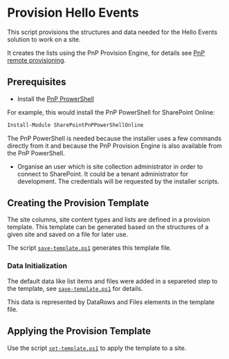 # Provision Hello Events

This script provisions the structures and data needed for the Hello Events solution to work on a site.

It creates the lists using the PnP Provision Engine, for details see [PnP remote provisioning](https://docs.microsoft.com/en-us/sharepoint/dev/solution-guidance/pnp-remote-provisioning).

## Prerequisites

* Install the [PnP ProwerShell](https://docs.microsoft.com/en-us/powershell/sharepoint/sharepoint-pnp/sharepoint-pnp-cmdlets?view=sharepoint-ps#installation)

For example, this would install the PnP PowerShell for SharePoint Online:

```PowerShell
Install-Module SharePointPnPPowerShellOnline
```

The PnP PowerShell is needed because the installer uses a few commands directly from it and because the PnP Provision Engine is also available from the PnP PowerShell.

* Organise an user which is site collection administrator in order to connect to SharePoint. It could be a tenant administrator for development. The credentials will be requested by the installer scripts.

## Creating the Provision Template

The site columns, site content types and lists are defined in a provision template. This template can be generated based on the structures of a given site and saved on a file for later use.

The script [`save-template.ps1`](./save-template.ps1) generates this template file.

### Data Initialization

The default data like list items and files were added in a separeted step to the template, see [`save-template.ps1`](./save-template.ps1) for details.

This data is represented by DataRows and Files elements in the template file.

## Applying the Provision Template

Use the script [`set-template.ps1`](./set-template.ps1) to apply the template to a site.
